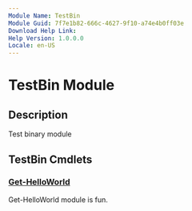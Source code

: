 ```yaml
---
Module Name: TestBin
Module Guid: 7f7e1b82-666c-4627-9f10-a74e4b0ff03e
Download Help Link: 
Help Version: 1.0.0.0
Locale: en-US
---
```


# TestBin Module
## Description
Test binary module

## TestBin Cmdlets
### [Get-HelloWorld](Get-HelloWorld.md)
Get-HelloWorld module is fun.

